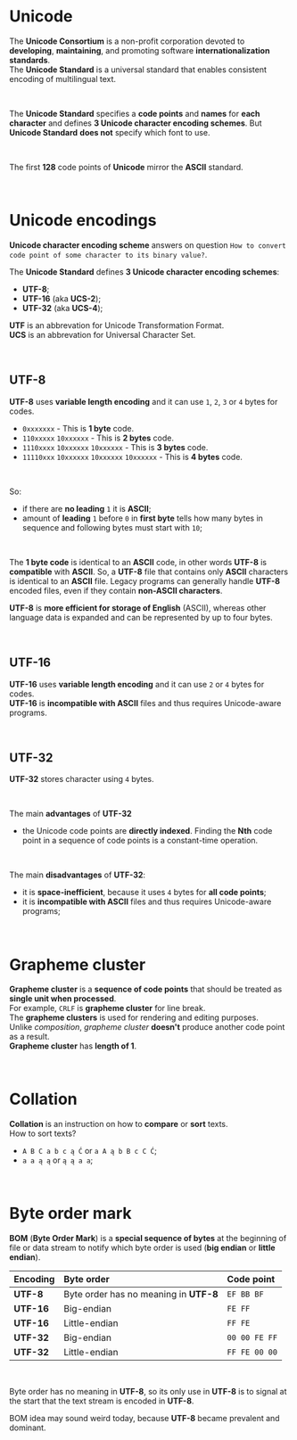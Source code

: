 # Unicode
The **Unicode Consortium** is a non-profit corporation devoted to **developing**, **maintaining**, and promoting software **internationalization standards**.<br>
The **Unicode Standard** is a universal standard that enables consistent encoding of multilingual text.<br>

<br>

The **Unicode Standard** specifies a **code points** and **names** for **each character** and defines **3 Unicode character encoding schemes**.
But **Unicode Standard** **does not** specify which font to use.<br>

<br>

The first **128** code points of **Unicode** mirror the **ASCII** standard.<br>

<br>

# Unicode encodings
**Unicode character encoding scheme** answers on question `How to convert code point of some character to its binary value?`.<br>

The **Unicode Standard** defines **3 Unicode character encoding schemes**:
- **UTF-8**;
- **UTF-16** (aka **UCS-2**);
- **UTF-32** (aka **UCS-4**);

**UTF** is an abbrevation for Unicode Transformation Format.<br>
**UCS** is an abbrevation for Universal Character Set.<br>

<br>

## UTF-8
**UTF-8** uses **variable length encoding** and it can use `1`, `2`, `3` or `4` bytes for codes.<br>

- `0xxxxxxx` - This is **1 byte** code.
- `110xxxxx` `10xxxxxx` - This is **2 bytes** code.
- `1110xxxx` `10xxxxxx` `10xxxxxx` - This is **3 bytes** code.
- `11110xxx` `10xxxxxx` `10xxxxxx` `10xxxxxx` - This is **4 bytes** code.

<br>

So:
- if there are **no leading** `1` it is **ASCII**;
- amount of **leading** `1` before `0` in **first byte** tells how many bytes in sequence and following bytes must start with `10`;

<br>

The **1 byte code** is identical to an **ASCII** code, in other words **UTF-8** is **compatible** with **ASCII**. So, a **UTF-8** file that contains only **ASCII** characters is identical to an **ASCII** file. Legacy programs can generally handle **UTF-8** encoded files, even if they contain **non-ASCII characters**.<br>

**UTF-8** is **more efficient for storage of English** (ASCII), whereas other language data is expanded and can be represented by up to four bytes.

<br>

## UTF-16
**UTF-16** uses **variable length encoding** and it can use `2` or `4` bytes for codes.<br>
**UTF-16** is **incompatible with ASCII** files and thus requires Unicode-aware programs.

<br>

## UTF-32
**UTF-32** stores character using `4` bytes.<br>

<br>

The main **advantages** of **UTF-32**
- the Unicode code points are **directly indexed**. Finding the **Nth** code point in a sequence of code points is a constant-time operation.<br>

<br>

The main **disadvantages** of **UTF-32**:
- it is **space-inefficient**, because it uses `4` bytes for **all code points**;
- it is **incompatible with ASCII** files and thus requires Unicode-aware programs;

<br>

# Grapheme cluster
**Grapheme cluster** is a **sequence of code points** that should be treated as **single unit when processed**.<br>
For example, `CRLF` is **grapheme cluster** for line break.<br>
The **grapheme clusters** is used for rendering and editing purposes.<br>
Unlike *composition*, *grapheme cluster* **doesn't** produce another code point as a result.<br>
**Grapheme cluster** has **length of 1**.

<br>

# Collation
**Collation** is an instruction on how to **compare** or **sort** texts.<br>
How to sort texts?
- `A B C a b c ą Ć` or `a A ą b B c C Ć`;
- `a a ą ą` or `ą ą a a`;

<br>

# Byte order mark
**BOM** (**Byte Order Mark**) is a **special sequence of bytes** at the beginning of file or data stream to notify which byte order is used (**big endian** or **little endian**).<br>

|Encoding|Byte order|Code point|
|:-------|:---------|:---------|
|**UTF-8**|Byte order has no meaning in **UTF-8**|`EF BB BF`|
|**UTF-16**|Big-endian|`FE FF`|
|**UTF-16**|Little-endian|`FF FE`|
|**UTF-32**|Big-endian|`00 00 FE FF`|
|**UTF-32**|Little-endian|`FF FE 00 00`|

<br>

Byte order has no meaning in **UTF-8**, so its only use in **UTF-8** is to signal at the start that the text stream is encoded in **UTF-8**.<br>

BOM idea may sound weird today, because **UTF-8** became prevalent and dominant.
